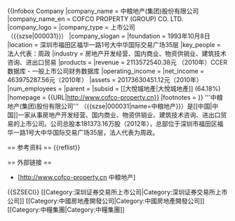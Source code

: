 {{Infobox Company
|company_name     = 中粮地产(集团)股份有限公司
|company_name_en  = COFCO PROPERTY (GROUP) CO.  LTD.
|company_logo     =
|company_type     = 上市公司<br>（{{szse|000031}}）
|company_slogan   =
|foundation       = 1993年10月8日
|location         = 深圳市福田区福华一路1号大中华国际交易广场35层
|key_people       = 法人代表：周政
|industry         = 房地产开发经营、国内商业、物资供销业、建筑技术咨询、进出口贸易
|products         =
|revenue          = 2113572540.38元 （2010年）<ref name="ccer">CCER数据库 - 一般上市公司财务数据库</ref>
|operating_income =
|net_income       = 463975287.56元（2010年）<ref name="ccer"/>
|assets           = 20173630451.12元（2010年）<ref name="ccer"/>
|num_employees    =
|parent           =
|subsid           = [[大悅城地產|大悅城地產]] (64.18%)
|homepage         = {{URL|http://www.cofco-property.cn}}
|footnotes        =
}}
'''中粮地产(集团)股份有限公司''' （{{szse|000031|name=中粮地产}}）是[[中国|中国]]一家从事房地产开发经营、国内商业、物资供销业、建筑技术咨询、进出口贸易的上市公司。公司总股本181373.16万股（2012年），总部位于深圳市福田区福华一路1号大中华国际交易广场35层，法人代表为周政。

== 参考资料 ==
{{reflist}}

== 外部链接 ==
* [http://www.cofco-property.cn 中粮地产]

{{SZSECI}}
[[Category:深圳证券交易所上市公司|Category:深圳证券交易所上市公司]]
[[Category:中國房地產開發公司|Category:中國房地產開發公司]]
[[Category:中糧集團|Category:中糧集團]]